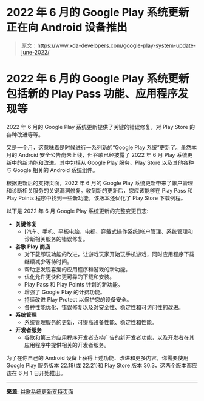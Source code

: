 # 2022 年 6 月的 Google Play 系统更新正在向 Android 设备推出

> 原文：<https://www.xda-developers.com/google-play-system-update-june-2022/>

# 2022 年 6 月的 Google Play 系统更新包括新的 Play Pass 功能、应用程序发现等

2022 年 6 月的 Google Play 系统更新提供了关键的错误修复，对 Play Store 的各种改进等等。

又是一个月，这意味着是时候进行一系列新的“Google Play 系统”更新了。虽然本月的 Android 安全公告尚未上线，但谷歌已经披露了 2022 年 6 月 Play 系统更新中的新功能和改进。其中包括从 Google Play 服务、Play Store 以及其他各种与 Google 相关的 Android 系统组件。

根据更新后的支持页面，2022 年 6 月的 Google Play 系统更新带来了帐户管理和诊断相关服务的关键漏洞修复。收到新的更新后，您应该能够在 Play Pass 和 Play Points 程序中找到一些新功能。该版本还优化了 Play Store 下载例程。

以下是 2022 年 6 月 Google Play 系统更新的完整变更日志:

*   **关键修复**
    *   [汽车、手机、平板电脑、电视、穿戴式操作系统]帐户管理、系统管理和诊断相关服务的错误修复。
*   **谷歌 Play 商店**
    *   对下载即玩功能的改进，让游戏玩家开始玩手机游戏，同时应用程序下载继续减少等待时间。
    *   帮助您发现喜爱的应用程序和游戏的新功能。
    *   优化允许更快和更可靠的下载和安装。
    *   Play Pass 和 Play Points 计划的新功能。
    *   增强了 Google Play 的计费功能。
    *   持续改进 Play Protect 以保护您的设备安全。
    *   各种性能优化、错误修复以及对安全性、稳定性和可访问性的改进。
*   **系统管理**
    *   系统管理服务的更新，可提高设备性能、稳定性和性能。
*   **开发者服务**
    *   谷歌和第三方应用程序开发者支持广告的新开发者功能，以及开发者在其应用程序中提供相关的开发者服务。

为了在你自己的 Android 设备上获得上述功能、改进和更多内容，你需要使用 Google Play 服务版本 22.18(或 22.21)和 Play Store 版本 30.3，这两个版本都应该在 6 月 1 日开始推出。

* * *

**来源:** [谷歌系统更新支持页面](https://support.google.com/product-documentation/answer/11412553)